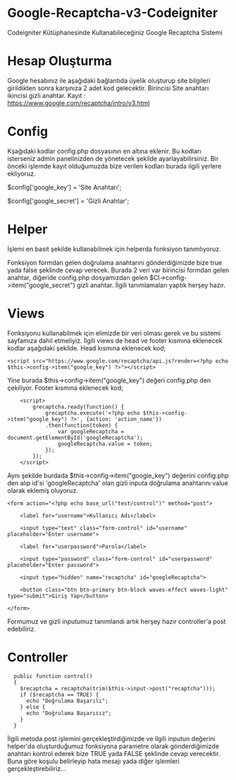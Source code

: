 # Google-Recaptcha-v3-Codeigniter
Codeigniter Kütüphanesinde Kullanabileceğiniz Google Recaptcha Sistemi

# Hesap Oluşturma
Google hesabınız ile aşağıdaki bağlantıda üyelik oluşturup site bilgileri girildikten sonra karşınıza 2 adet kod gelecektir. Birincisi Site anahtarı ikincisi gizli anahtar.
Kayıt : https://www.google.com/recaptcha/intro/v3.html

# Config
Kşağıdaki kodlar config.php dosyasının en altına eklenir. Bu kodları isterseniz admin panelinizden de yönetecek şekilde ayarlayabilirsiniz. Bir önceki işlemde kayıt olduğumuzda bize verilen kodları burada ilgili yerlere ekliyoruz.

$config['google_key'] = 'Site Anahtarı';

$config['google_secret'] = 'Gizli Anahtar';

# Helper
İşlemi en basit şekilde kullanabilmek için helperda fonksiyon tanımlıyoruz. 

Fonksiyon formdan gelen doğrulama anahtarını gönderdiğimizde bize true yada false şeklinde cevap verecek. Burada 2 veri var birincisi formdan gelen anahtar, diğeride config.php dosyamızdan gelen $CI->config->item("google_secret") gizli anahtar. İlgili tanımlamaları yaptık herşey hazır.

# Views 
Fonksiyonu kullanabilmek için elimizde bir veri olması gerek ve bu sistemi sayfamıza dahil etmeliyiz. İlgili views de head ve footer kısmına eklenecek kodlar aşağıdaki şekilde.
Head kısmına eklenecek kod;
	
	<script src="https://www.google.com/recaptcha/api.js?render=<?php echo $this->config->item("google_key") ?>"></script>

Yine burada $this->config->item("google_key") değeri config.php den çekiliyor.
Footer kısmına eklenecek kod;

		<script>
			grecaptcha.ready(function() {
				grecaptcha.execute('<?php echo $this->config->item("google_key") ?>', {action: 'action_name'})
				.then(function(token) {
					var googleRecaptcha = document.getElementById('googleRecaptcha');
					googleRecaptcha.value = token;
				});
			});
		</script>

Aynı şekilde burdada $this->config->item("google_key") değerini config.php den alıp id'si 'googleRecaptcha' olan gizli inputa doğrulama anahtarını value olarak eklemiş oluyoruz.

	<form action="<?php echo base_url("test/control")" method="post">

		<label for="username">Kullanıcı Adı</label>

		<input type="text" class="form-control" id="username" placeholder="Enter username">

		<label for="userpassword">Parola</label>

		<input type="password" class="form-control" id="userpassword" placeholder="Enter password">

		<input type="hidden" name="recaptcha" id="googleRecaptcha">

		<button class="btn btn-primary btn-block waves-effect waves-light" type="submit">Giriş Yap</button>
		
	</form>
  
  Formumuz ve gizli inputumuz tanımlandı artık herşey hazır controller'a post edebiliriz.
  
  # Controller
  
	  public function control()
	  {
	    $recaptcha = recaptcha(trim($this->input->post("recaptcha")));
	    if ($recaptcha == TRUE) {
	      echo "Doğrulama Başarılı";
	    } else {
	      echo "Doğrulama Başarısız";
	    } 
	  }
  
  İlgili metoda post işlemini gerçekleştirdiğimizde ve ilgili inputun değerini helper'da oluşturduğumuz fonksiyona parametre olarak gönderdiğimizde anahtarı kontrol ederek bize TRUE yada FALSE şeklinde cevap verecektir. Buna göre koşulu belirleyip hata mesajı yada diğer işlemleri gerçekleştirebiliriz...




